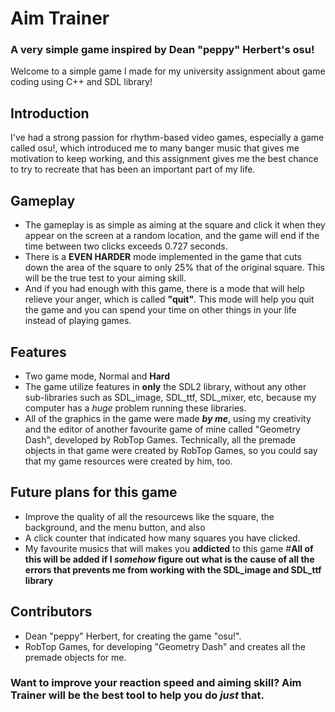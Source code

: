 # Aim Trainer
### A very simple game inspired by Dean "peppy" Herbert's osu!
Welcome to a simple game I made for my university assignment about game coding using C++ and SDL library!
## Introduction
I've had a strong passion for rhythm-based video games, especially a game called osu!, which introduced me to many banger music that gives me motivation to keep working, and this assignment gives me the best chance to try to recreate that has been an important part of my life.
## Gameplay
- The gameplay is as simple as aiming at the square and click it when they appear on the screen at a random location, and the game will end if the time between two clicks exceeds 0.727 seconds.
- There is a **EVEN HARDER** mode implemented in the game that cuts down the area of the square to only 25% that of the original square. This will be the true test to your aiming skill. 
- And if you had enough with this game, there is a mode that will help relieve your anger, which is called **"quit"**. This mode will help you quit the game and you can spend your time on other things in your life instead of playing games.
## Features
- Two game mode, Normal and **Hard**
- The game utilize features in **only** the SDL2 library, without any other sub-libraries such as SDL_image, SDL_ttf, SDL_mixer, etc, because my computer has a *huge* problem running these libraries.
- All of the graphics in the game were made ***by me***, using my creativity and the editor of another favourite game of mine called "Geometry Dash", developed by RobTop Games. Technically, all the premade objects in that game were created by RobTop Games, so you could say that my game resources were created by him, too.
## Future plans for this game
- Improve the quality of all the resourcews like the square, the background, and the menu button, and also 
- A click counter that indicated how many squares you have clicked.
- My favourite musics that will makes you **addicted** to this game
#**All of this will be added if I *somehow* figure out what is the cause of all the errors that prevents me from working with the SDL_image and SDL_ttf library**
## Contributors
- Dean "peppy" Herbert, for creating the game "osu!".
- RobTop Games, for developing "Geometry Dash" and creates all the premade objects for me.
### Want to improve your reaction speed and aiming skill? Aim Trainer will be the best tool to help you do *just* that.

